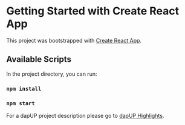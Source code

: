 # Getting Started with Create React App

This project was bootstrapped with [Create React App](https://github.com/facebook/create-react-app).

## Available Scripts

In the project directory, you can run:

### `npm install`

### `npm start`

For a dapUP project description please go to
 [dapUP Highlights](https://explorer.execution.l16.lukso.network/address/0x4Ed332791874A58a4E0f01006D9CCF203a16AFDB/internal-transactions#address-tabs).


